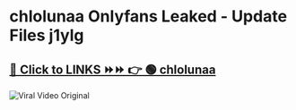 
 # chlolunaa Onlyfans Leaked - Update Files j1ylg

## <h2><a href="https://clipsfans.com/chlolunaa&ref=git">🔗 Click to LINKS ⏩⏩ 👉 🟢 chlolunaa </a></h2>

<a href="https://clipsfans.com/chlolunaa&ref=git" rel="nofollow" data-target="animated-image.originalLink"><img src="https://i.ibb.co.com/xMMVF88/686577567.gif" alt="Viral Video Original" style="max-width: 100%; display: inline-block;" data-target="animated-image.originalImage"></a>

